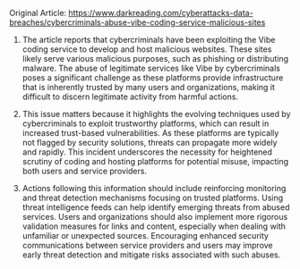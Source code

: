 Original Article: https://www.darkreading.com/cyberattacks-data-breaches/cybercriminals-abuse-vibe-coding-service-malicious-sites

1) The article reports that cybercriminals have been exploiting the Vibe coding service to develop and host malicious websites. These sites likely serve various malicious purposes, such as phishing or distributing malware. The abuse of legitimate services like Vibe by cybercriminals poses a significant challenge as these platforms provide infrastructure that is inherently trusted by many users and organizations, making it difficult to discern legitimate activity from harmful actions.

2) This issue matters because it highlights the evolving techniques used by cybercriminals to exploit trustworthy platforms, which can result in increased trust-based vulnerabilities. As these platforms are typically not flagged by security solutions, threats can propagate more widely and rapidly. This incident underscores the necessity for heightened scrutiny of coding and hosting platforms for potential misuse, impacting both users and service providers.

3) Actions following this information should include reinforcing monitoring and threat detection mechanisms focusing on trusted platforms. Using threat intelligence feeds can help identify emerging threats from abused services. Users and organizations should also implement more rigorous validation measures for links and content, especially when dealing with unfamiliar or unexpected sources. Encouraging enhanced security communications between service providers and users may improve early threat detection and mitigate risks associated with such abuses.